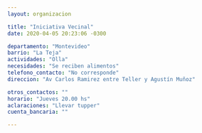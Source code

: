 ```yaml
---
layout: organizacion

title: "Iniciativa Vecinal"
date: 2020-04-05 20:23:06 -0300

departamento: "Montevideo"
barrio: "La Teja"
actividades: "Olla"
necesidades: "Se reciben alimentos"
telefono_contacto: "No corresponde"
direccion: "Av Carlos Ramirez entre Teller y Agustín Muñoz"

otros_contactos: ""
horario: "Jueves 20.00 hs"
aclaraciones: "Llevar tupper"
cuenta_bancaria: ""

---
```

